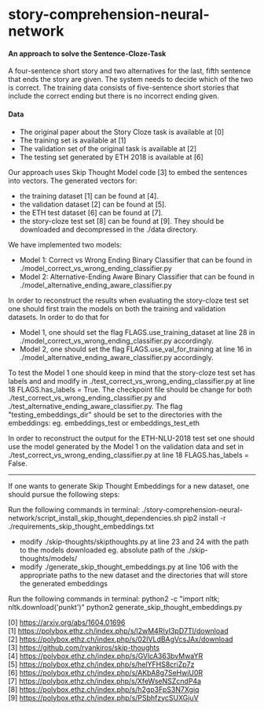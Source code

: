 # story-comprehension-neural-network

#### An approach to solve the Sentence-Cloze-Task

A four-sentence short story and two alternatives for the last, fifth sentence that ends the story are given.
The system needs to decide which of the two is correct. The training data consists of five-sentence short stories that
include the correct ending but there is no incorrect ending given.

#### Data
- The original paper about the Story Cloze task is available at [0]
- The training set is available at [1]
- The validation set of the original task is available at [2]
- The testing set generated by ETH 2018 is available at [6]

Our approach uses Skip Thought Model code [3] to embed the sentences into vectors.
The generated vectors for:
 - the training dataset [1] can be found at [4].
 - the validation dataset [2] can be found at [5].
 - the ETH test dataset [6] can be found at [7].
 - the story-cloze test set [8] can be found at [9].
They should be downloaded and decompressed in the ./data directory.

We have implemented two models:
- Model 1: Correct vs Wrong Ending Binary Classifier that can be found in ./model_correct_vs_wrong_ending_classifier.py
- Model 2: Alternative-Ending Aware Binary Classifier that can be found in ./model_alternative_ending_aware_classifier.py

In order to reconstruct the results when evaluating the story-cloze test set one should first train the models
on both the training and validation datasets. In order to do that for
- Model 1, one should set the flag FLAGS.use_training_dataset at line 28 in ./model_correct_vs_wrong_ending_classifier.py accordingly.
- Model 2, one should set the flag FLAGS.use_val_for_training at line 16 in ./model_alternative_ending_aware_classifier.py accordingly.

To test the Model 1 one should keep in mind that the story-cloze test set has labels and
and modify in ./test_correct_vs_wrong_ending_classifier.py at line 18 FLAGS.has_labels = True.
The checkpoint file should be change for both ./test_correct_vs_wrong_ending_classifier.py and ./test_alternative_ending_aware_classifier.py.
The flag "testing_embeddings_dir" should be set to the directories with the embeddings: eg. embeddings_test or embeddings_test_eth

In order to reconstruct the output for the ETH-NLU-2018 test set one should use the model generated by the Model 1 on
the validation data and set in ./test_correct_vs_wrong_ending_classifier.py at line 18 FLAGS.has_labels = False.

__________________________________________________________________________________________________________
If one wants to generate Skip Thought Embeddings for a new dataset, one should pursue the following steps:

Run the following commands in terminal:
./story-comprehension-neural-network/script_install_skip_thought_dependencies.sh
pip2 install -r ./requirements_skip_thought_embeddings.txt

- modify ./skip-thoughts/skipthoughts.py at line 23 and 24 with the path to the models downloaded
eg. absolute path of the ./skip-thoughts/models/
- modify ./generate_skip_thought_embeddings.py at line 106 with the appropriate paths
to the new dataset and the directories that will store the generated embeddings

Run the following commands in terminal:
python2 -c "import nltk; nltk.download('punkt')"
python2 generate_skip_thought_embeddings.py


[0]  https://arxiv.org/abs/1604.01696 <br/>
[1]  https://polybox.ethz.ch/index.php/s/l2wM4RIyI3pD7Tl/download <br/>
[2]  https://polybox.ethz.ch/index.php/s/02IVLdBAgVcsJAx/download <br/>
[3]  https://github.com/ryankiros/skip-thoughts <br/>
[4]  https://polybox.ethz.ch/index.php/s/GVlcA363bvMwaYR <br/>
[5]  https://polybox.ethz.ch/index.php/s/helYFHS8criZp7z <br/>
[6]  https://polybox.ethz.ch/index.php/s/AKbA8g7SeHwjU0R <br/>
[7]  https://polybox.ethz.ch/index.php/s/XfeWseNSZcndP4a <br/>
[8]  https://polybox.ethz.ch/index.php/s/h2gp3FpS3N7Xgiq <br/>
[9]  https://polybox.ethz.ch/index.php/s/PSbhfzycSUXGjuV <br/>
